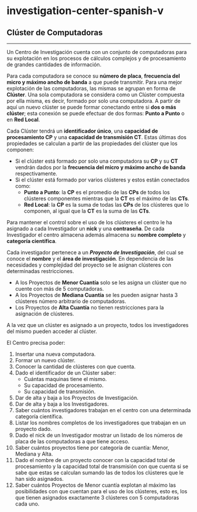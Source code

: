 # investigation-center-spanish-v

## Clúster de Computadoras
---
Un Centro de Investigación cuenta con un conjunto de computadoras para su explotación en los procesos de cálculos complejos y de procesamiento de grandes cantidades de información. 

Para cada computadora se conoce su **número de placa**, **frecuencia del micro y máximo ancho de banda** a que puede transmitir. Para una mejor explotación de las computadoras, las mismas se agrupan en forma de **Clúster**. Una sola computadora se considera como un Clúster compuesta por ella misma, es decir, formado por solo una computadora. A partir de aquí un nuevo clúster se puede formar conectando entre si **dos o más clúster**; esta conexión se puede efectuar de dos formas: **Punto a Punto** o en **Red Local**.

Cada Clúster tendrá un **identificador único**, una **capacidad de procesamiento CP** y una **capacidad de transmisión CT**. Estas últimas dos propiedades se calculan a partir de las propiedades del clúster que los componen:

 - Si el clúster está formado por solo una computadora su **CP** y su **CT** vendrán dados por la **frecuencia del micro y máximo ancho de banda** respectivamente.
 - Si el clúster está formado por varios clústeres y estos están conectados como:
	 - **Punto a Punto**: la **CP** es el promedio de las **CPs** de todos los clústeres componentes mientras que la **CT** es el máximo de las **CTs**.
	 - **Red Local**: la **CP** es la suma de todas las **CPs** de los clústeres que lo componen, al igual que la **CT** es la suma de las **CTs**.

Para mantener el control sobre el uso de los clústeres el centro le ha asignado a cada Investigador un **nick** y una **contraseña**. De cada Investigador el centro almacena además almacena su **nombre completo** y **categoría científica**. 

Cada investigador pertenece a un ***Proyecto de Investigación***, del cual se conoce el **nombre** y el **área de investigación**. En dependencia de las necesidades y complejidad del proyecto se le asignan clústeres con determinadas restricciones. 

 - A los Proyectos de **Menor Cuantía** solo se les asigna un clúster que no cuente con más de 5 computadoras. 
 - A los Proyectos de **Mediana Cuantía** se les pueden asignar hasta 3 clústeres número arbitrario de computadoras. 
 - Los Proyectos de **Alta Cuantía** no tienen restricciones para la asignación de clústeres. 

A la vez que un clúster es asignado a un proyecto, todos los investigadores del mismo pueden acceder al clúster.

El Centro precisa poder:
 1. Insertar una nueva computadora.
 2. Formar un nuevo clúster.
 3. Conocer la cantidad de clústeres con que cuenta.
 4. Dado el identificador de un Clúster saber:
	 - Cuántas maquinas tiene el mismo.
	 - Su capacidad de procesamiento.
	 - Su capacidad de transmisión.
 5. Dar de alta y baja a los Proyectos de Investigación.
 6. Dar de alta y baja a los Investigadores.
 7. Saber cuántos investigadores trabajan en el centro con una determinada categoría científica.
 8. Listar los nombres completos de los investigadores que trabajan en un proyecto dado.
 9. Dado el nick de un Investigador mostrar un listado de los números de placa de las computadoras a que tiene acceso.
 10. Saber cuántos proyectos tiene por categoría de cuantía: Menor, Mediana y Alta.
 11. Dado el nombre de un proyecto conocer con la capacidad total de procesamiento y la capacidad total de transmisión con que cuenta si se sabe que estas se calculan sumando las de todos los clústeres que le han sido asignados.
 12. Saber cuántos Proyectos de Menor cuantía explotan al máximo las posibilidades con que cuentan para el uso de los clústeres, esto es, los que tienen asignados exactamente 3 clústeres con 5 computadoras cada uno.
